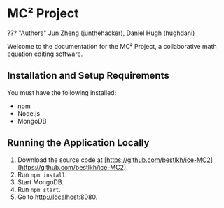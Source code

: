 # MC² Project

??? "Authors"
Jun Zheng (junthehacker), Daniel Hugh (hughdani)

Welcome to the documentation for the MC² Project, a collaborative math equation editing software.

## Installation and Setup Requirements

You must have the following installed:

- npm
- Node.js
- MongoDB

## Running the Application Locally

1. Download the source code at [https://github.com/bestlkh/ice-MC2](https://github.com/bestlkh/ice-MC2).
2. Run `npm install`.
3. Start MongoDB.
4. Run `npm start`.
5. Go to [http://localhost:8080](http://localhost:8080).
